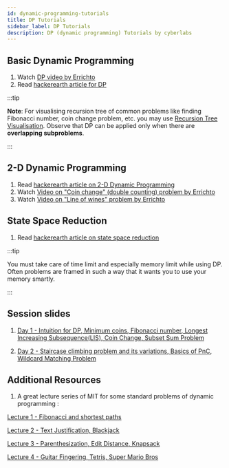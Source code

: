 ```yaml
---
id: dynamic-programming-tutorials
title: DP Tutorials
sidebar_label: DP Tutorials
description: DP (dynamic programming) Tutorials by cyberlabs
---
```


## Basic Dynamic Programming

1. Watch [DP video by Errichto](https://www.youtube.com/watch?v=YBSt1jYwVfU)
2. Read [hackerearth article for DP](https://www.hackerearth.com/practice/algorithms/dynamic-programming/introduction-to-dynamic-programming-1/tutorial/)

:::tip

**Note**: For visualising recursion tree of common problems like finding Fibonacci number, coin change problem, etc. you may use [Recursion Tree Visualisation](https://recursion.now.sh/). Observe that DP can be applied only when there are **overlapping subproblems**.

:::

## 2-D Dynamic Programming

1. Read [hackerearth article on 2-D Dynamic Programming](https://www.hackerearth.com/practice/algorithms/dynamic-programming/2-dimensional/tutorial/)
2. Watch [Video on "Coin change" (double counting) problem by Errichto](https://www.youtube.com/watch?v=1mtvm2ubHCY)
3. Watch [Video on "Line of wines" problem by Errichto](https://www.youtube.com/watch?v=pwpOC1dph6U)

## State Space Reduction

1. Read [hackerearth article on state space reduction](https://www.hackerearth.com/practice/algorithms/dynamic-programming/state-space-reduction/tutorial/)

:::tip

You must take care of time limit and especially memory limit while using DP. Often problems are framed in such a way that it wants you to use your memory smartly.  

:::

## Session slides

1. [Day 1 - Intuition for DP, Minimum coins, Fibonacci number, Longest Increasing Subsequence(LIS), Coin Change, Subset Sum Problem](https://docs.google.com/document/d/1l_dbQAeIqfNJtV0KH4aEPdbcgJvg-H2i0YHAKw2x0qo/)

1. [Day 2 - Staircase climbing problem and its variations, Basics of PnC, Wildcard Matching Problem](https://docs.google.com/document/d/1CBUGWT-kswx_9u2EfharkHmiBURRDXMuGV87l26v2po/)

## Additional Resources

1. A great lecture series of MIT for some standard problems of dynamic programming :

  [Lecture 1 - Fibonacci and shortest paths](https://www.youtube.com/watch?v=OQ5jsbhAv_M&index=1&list=PLfMspJ0TLR5HRFu2kLh3U4mvStMO8QURm)

  [Lecture 2 - Text Justification, Blackjack](https://www.youtube.com/watch?v=ENyox7kNKeY&index=2&list=PLfMspJ0TLR5HRFu2kLh3U4mvStMO8QURm)

  [Lecture 3 - Parenthesization, Edit Distance, Knapsack](https://www.youtube.com/watch?v=ocZMDMZwhCY)

  [Lecture 4 - Guitar Fingering, Tetris, Super Mario Bros](https://www.youtube.com/watch?v=tp4_UXaVyx8&list=PLfMspJ0TLR5HRFu2kLh3U4mvStMO8QURm&index=4)
